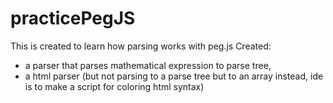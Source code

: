 # practicePegJS

This is created to learn how parsing works with peg.js
Created:
* a parser that parses mathematical expression to parse tree,
* a html parser (but not parsing to a parse tree but to an array instead, ide is to make a script for coloring html syntax)
